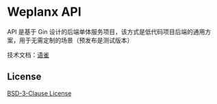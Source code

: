 # Weplanx API

API 是基于 Gin 设计的后端单体服务项目，该方式是低代码项目后端的通用方案，用于无需定制的场景（预发布是测试版本）

技术文档：[语雀](https://www.yuque.com/kainonly/weplanx/api)

## License

[BSD-3-Clause License](https://github.com/weplanx/api/blob/main/LICENSE)